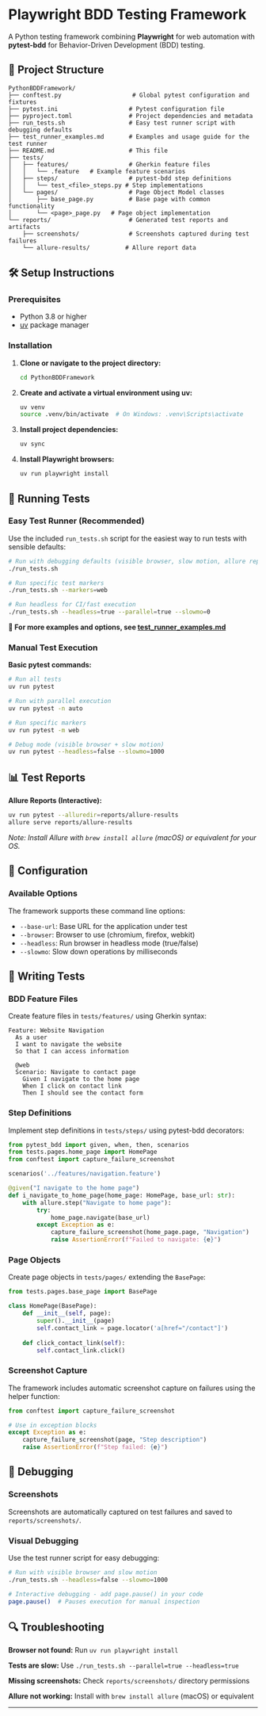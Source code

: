 # Playwright BDD Testing Framework

A Python testing framework combining **Playwright** for web automation with **pytest-bdd** for Behavior-Driven Development (BDD) testing.

## 📁 Project Structure

```
PythonBDDFramework/
├── conftest.py                    # Global pytest configuration and fixtures
├── pytest.ini                    # Pytest configuration file
├── pyproject.toml                # Project dependencies and metadata
├── run_tests.sh                  # Easy test runner script with debugging defaults
├── test_runner_examples.md       # Examples and usage guide for the test runner
├── README.md                     # This file
├── tests/
│   ├── features/                 # Gherkin feature files
│   │   └── .feature   # Example feature scenarios
│   ├── steps/                    # pytest-bdd step definitions
│   │   └── test_<file>_steps.py # Step implementations
│   └── pages/                    # Page Object Model classes
│       ├── base_page.py          # Base page with common functionality
│       └── <page>_page.py   # Page object implementation
└── reports/                      # Generated test reports and artifacts
    ├── screenshots/              # Screenshots captured during test failures
    └── allure-results/          # Allure report data
```

## 🛠 Setup Instructions

### Prerequisites

- Python 3.8 or higher
- [uv](https://docs.astral.sh/uv/) package manager

### Installation

1. **Clone or navigate to the project directory:**
   ```bash
   cd PythonBDDFramework
   ```

2. **Create and activate a virtual environment using uv:**
   ```bash
   uv venv
   source .venv/bin/activate  # On Windows: .venv\Scripts\activate
   ```

3. **Install project dependencies:**
   ```bash
   uv sync
   ```

4. **Install Playwright browsers:**
   ```bash
   uv run playwright install
   ```

## 🧪 Running Tests

### Easy Test Runner (Recommended)

Use the included `run_tests.sh` script for the easiest way to run tests with sensible defaults:

```bash
# Run with debugging defaults (visible browser, slow motion, allure reports)
./run_tests.sh

# Run specific test markers
./run_tests.sh --markers=web

# Run headless for CI/fast execution
./run_tests.sh --headless=true --parallel=true --slowmo=0

```

**📖 For more examples and options, see [test_runner_examples.md](test_runner_examples.md)**

### Manual Test Execution

**Basic pytest commands:**
```bash
# Run all tests
uv run pytest

# Run with parallel execution
uv run pytest -n auto

# Run specific markers
uv run pytest -m web

# Debug mode (visible browser + slow motion)
uv run pytest --headless=false --slowmo=1000
```

## 📊 Test Reports

**Allure Reports (Interactive):**
```bash
uv run pytest --alluredir=reports/allure-results
allure serve reports/allure-results
```

*Note: Install Allure with `brew install allure` (macOS) or equivalent for your OS.*

## 🔧 Configuration

### Available Options

The framework supports these command line options:

- `--base-url`: Base URL for the application under test
- `--browser`: Browser to use (chromium, firefox, webkit)
- `--headless`: Run browser in headless mode (true/false)
- `--slowmo`: Slow down operations by milliseconds

## 📝 Writing Tests

### BDD Feature Files

Create feature files in `tests/features/` using Gherkin syntax:

```gherkin
Feature: Website Navigation
  As a user
  I want to navigate the website
  So that I can access information

  @web
  Scenario: Navigate to contact page
    Given I navigate to the home page
    When I click on contact link
    Then I should see the contact form
```

### Step Definitions

Implement step definitions in `tests/steps/` using pytest-bdd decorators:

```python
from pytest_bdd import given, when, then, scenarios
from tests.pages.home_page import HomePage
from conftest import capture_failure_screenshot

scenarios('../features/navigation.feature')

@given("I navigate to the home page")
def i_navigate_to_home_page(home_page: HomePage, base_url: str):
    with allure.step("Navigate to home page"):
        try:
            home_page.navigate(base_url)
        except Exception as e:
            capture_failure_screenshot(home_page.page, "Navigation")
            raise AssertionError(f"Failed to navigate: {e}")
```

### Page Objects

Create page objects in `tests/pages/` extending the `BasePage`:

```python
from tests.pages.base_page import BasePage

class HomePage(BasePage):
    def __init__(self, page):
        super().__init__(page)
        self.contact_link = page.locator('a[href="/contact"]')
    
    def click_contact_link(self):
        self.contact_link.click()
```

### Screenshot Capture

The framework includes automatic screenshot capture on failures using the helper function:

```python
from conftest import capture_failure_screenshot

# Use in exception blocks
except Exception as e:
    capture_failure_screenshot(page, "Step description")
    raise AssertionError(f"Step failed: {e}")
```

## 🐛 Debugging

### Screenshots
Screenshots are automatically captured on test failures and saved to `reports/screenshots/`.

### Visual Debugging
Use the test runner script for easy debugging:
```bash
# Run with visible browser and slow motion
./run_tests.sh --headless=false --slowmo=1000

# Interactive debugging - add page.pause() in your code
page.pause()  # Pauses execution for manual inspection
```

## 🔍 Troubleshooting

**Browser not found:** Run `uv run playwright install`

**Tests are slow:** Use `./run_tests.sh --parallel=true --headless=true`

**Missing screenshots:** Check `reports/screenshots/` directory permissions

**Allure not working:** Install with `brew install allure` (macOS) or equivalent

---

